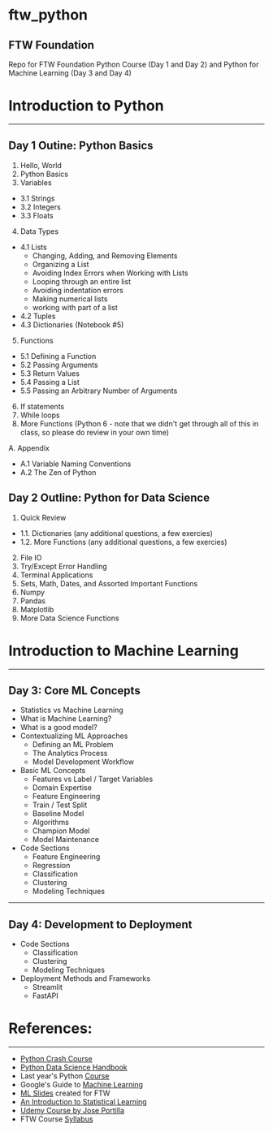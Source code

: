 # ftw_python
## FTW Foundation
 Repo for FTW Foundation Python Course (Day 1 and Day 2) and Python for Machine Learning (Day 3 and Day 4)

# Introduction to Python 
---
## Day 1 Outine: Python Basics

1. Hello, World
2. Python Basics
3. Variables
  - 3.1 Strings 
  - 3.2 Integers 
  - 3.3 Floats 
4. Data Types 
 - 4.1 Lists 
    - Changing, Adding, and Removing Elements 
    - Organizing a List 
    - Avoiding Index Errors when Working with Lists
    - Looping through an entire list
    - Avoiding indentation errors
    - Making numerical lists
    - working with part of a list
 - 4.2 Tuples 
 - 4.3 Dictionaries (Notebook #5)
5. Functions 
  - 5.1 Defining a Function
  - 5.2 Passing Arguments 
  - 5.3 Return Values 
  - 5.4 Passing a List 
  - 5.5 Passing an Arbitrary Number of Arguments 
6. If statements  
7. While loops 
8. More Functions (Python 6 - note that we didn't get through all of this in class, so please do review in your own time)

A. Appendix
 - A.1 Variable Naming Conventions
 - A.2 The Zen of Python


## Day 2 Outline: Python for Data Science
1. Quick Review 
  - 1.1. Dictionaries (any additional questions, a few exercies)
  - 1.2. More Functions (any additional questions, a few exercies)
2. File IO
3. Try/Except Error Handling
4. Terminal Applications 
5. Sets, Math, Dates, and Assorted Important Functions 
6. Numpy
7. Pandas 
8. Matplotlib
9. More Data Science Functions

# Introduction to Machine Learning
---
## Day 3: Core ML Concepts 
- Statistics vs Machine Learning
- What is Machine Learning? 
- What is a good model?
- Contextualizing ML Approaches
  - Defining an ML Problem
  - The Analytics Process
  - Model Development Workflow
- Basic ML Concepts
  - Features vs Label / Target Variables
  - Domain Expertise
  - Feature Engineering
  - Train / Test Split
  - Baseline Model
  - Algorithms
  - Champion Model
  - Model Maintenance
- Code Sections
  - Feature Engineering
  - Regression 
  - Classification 
  - Clustering
  - Modeling Techniques 

---
## Day 4: Development to Deployment  
- Code Sections
  - Classification 
  - Clustering
  - Modeling Techniques 
- Deployment Methods and Frameworks 
  - Streamlit
  - FastAPI




# References: 
---
- <a href='https://ehmatthes.github.io/pcc/index.html'>Python Crash Course</a>
- <a href='https://jakevdp.github.io/PythonDataScienceHandbook/'>Python Data Science Handbook</a>
- Last year's Python <a href='https://github.com/ogbinar/python101/tree/master/notebooks'>Course</a>
- Google's Guide to <a href='https://developers.google.com/machine-learning/crash-course/ml-intro'>Machine Learning</a>
- <a href='https://docs.google.com/presentation/d/1UmeNA5Dpigekp8Vsy_GHeRV4LGaL9lK4pmMpq-tveLQ/edit?usp=sharing'>ML Slides</a> created for FTW 
- <a href='https://www.statlearning.com/'>An Introduction to Statistical Learning </a>
- <a href='https://www.udemy.com/course/python-for-data-science-and-machine-learning-bootcamp'>Udemy Course by Jose Portilla</a>
- FTW Course <a href='https://docs.google.com/spreadsheets/d/1bpSy1bKs6Om6uFBQOjStkybOru8BF9XiSQqq7rE52Tc/edit#gid=1162388120'>Syllabus</a>